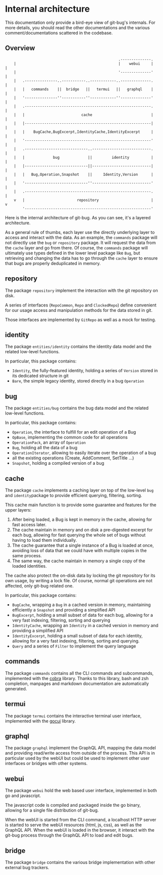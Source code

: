 # Internal architecture

This documentation only provide a bird-eye view of git-bug's internals. For more details, you should read the other documentations and the various comment/documentations scattered in the codebase.

## Overview 

```
                                                    .--------------.
    |                                               |    webui     |   |
    |                                               '--------------'   |
    |   .---------------..-----------..------------..--------------.   |
    |   |   commands    ||  bridge   ||   termui   ||   graphql    |   |
    |   '---------------''-----------''------------''--------------'   |
    |   .----------------------------------------------------------.   |
    |   |                          cache                           |   |
    |   |----------------------------------------------------------|   |
    |   |    BugCache,BugExcerpt,IdentityCache,IdentityExcerpt     |   |
    |   '----------------------------------------------------------'   |
    |   .-----------------------------..---------------------------.   |
    |   |             bug             ||         identity          |   |
    |   |-----------------------------||---------------------------|   |
    |   |   Bug,Operation,Snapshot    ||     Identity,Version      |   |
    |   '-----------------------------''---------------------------'   |
    |   .----------------------------------------------------------.   |
    v   |                        repository                        |   v
        '----------------------------------------------------------'
```

Here is the internal architecture of git-bug. As you can see, it's a layered architecture.

As a general rule of thumbs, each layer use the directly underlying layer to access and interact with the data. As an example, the `commands` package will not directly use the `bug` or `repository` package. It will request the data from the `cache` layer and go from there. Of course, the `commands` package will ultimately use types defined in the lower level package like `Bug`, but retrieving and changing the data has to go through the `cache` layer to ensure that bugs are properly deduplicated in memory.

## repository

The package `repository` implement the interaction with the git repository on disk. 

A series of interfaces (`RepoCommon`, `Repo` and `ClockedRepo`) define convenient for our usage access and manipulation methods for the data stored in git.

Those interfaces are implemented by `GitRepo` as well as a mock for testing.

## identity

The package `entities/identity` contains the identity data model and the related low-level functions.

In particular, this package contains:
- `Identity`, the fully-featured identity, holding a series of `Version` stored in its dedicated structure in git
- `Bare`, the simple legacy identity, stored directly in a bug `Operation`

## bug

The package `entities/bug` contains the bug data model and the related low-level functions.

In particular, this package contains:
- `Operation`, the interface to fulfill for an edit operation of a Bug
- `OpBase`, implementing the common code for all operations
- `OperationPack`, an array of `Operation`
- `Bug`, holding all the data of a bug
- `OperationIterator`, allowing to easily iterate over the operation of a bug
- all the existing operations (Create, AddComment, SetTitle ...)
- `Snapshot`, holding a compiled version of a bug

## cache

The package `cache` implements a caching layer on top of the low-level `bug` and `identity`package to provide efficient querying, filtering, sorting.

This cache main function is to provide some guarantee and features for the upper layers:
1. After being loaded, a Bug is kept in memory in the cache, allowing for fast access later.
2. The cache maintain in memory and on disk a pre-digested excerpt for each bug, allowing for fast querying the whole set of bugs without having to load them individually.
3. The cache guarantee that a single instance of a Bug is loaded at once, avoiding loss of data that we could have with multiple copies in the same process.
4. The same way, the cache maintain in memory a single copy of the loaded identities.

The cache also protect the on-disk data by locking the git repository for its own usage, by writing a lock file. Of course, normal git operations are not affected, only git-bug related one.

In particular, this package contains:
- `BugCache`, wrapping a `Bug` in a cached version in memory, maintaining efficiently a `Snapshot` and providing a simplified API
- `BugExcerpt`, holding a small subset of data for each bug, allowing for a very fast indexing, filtering, sorting and querying
- `IdentityCache`, wrapping an `Identity` in a cached version in memory and providing a simplified API
- `IdentityExcerpt`, holding a small subset of data for each identity, allowing for a very fast indexing, filtering, sorting and querying.
- `Query` and a series of `Filter` to implement the query language

## commands

The package `commands` contains all the CLI commands and subcommands, implemented with the [cobra](https://github.com/spf13/cobra) library. Thanks to this library, bash and zsh completion, manpages and markdown documentation are automatically generated.

## termui

The package `termui` contains the interactive terminal user interface, implemented with the [gocui](https://github.com/jroimartin/gocui) library.

## graphql

The package `graphql` implement the GraphQL API, mapping the data model and providing read/write access from outside of the process. This API is in particular used by the webUI but could be used to implement other user interfaces or bridges with other systems.

## webui

The package `webui` hold the web based user interface, implemented in both go and javascript.

The javascript code is compiled and packaged inside the go binary, allowing for a single file distribution of git-bug.

When the webUI is started from the CLI command, a localhost HTTP server is started to serve the webUI resources (html, js, css), as well as the GraphQL API. When the webUI is loaded in the browser, it interact with the git-bug process through the GraphQL API to load and edit bugs.

## bridge

The package `bridge` contains the various bridge implementation with other external bug trackers.

